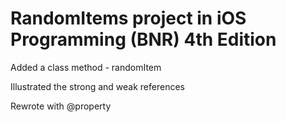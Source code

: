 # RandomItems project in iOS Programming (BNR) 4th Edition
Added a class method - randomItem

Illustrated the strong and weak references

Rewrote with @property
